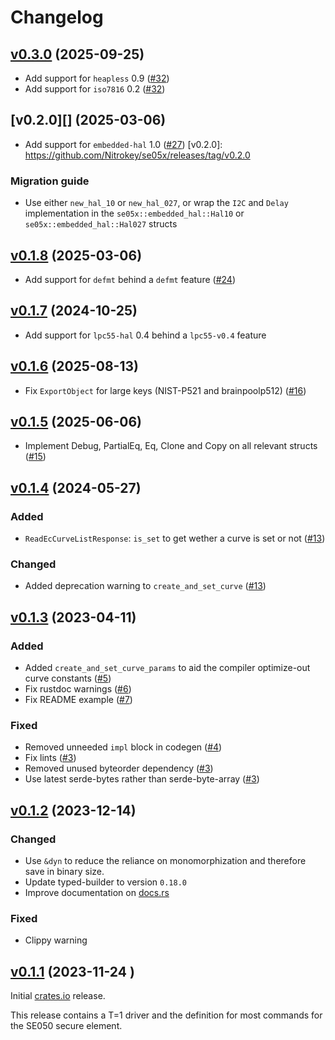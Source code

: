 <!--
Copyright (C) 2023 Nitrokey GmbH
SPDX-License-Identifier: CC0-1.0
-->

# Changelog

## [v0.3.0][] (2025-09-25)

- Add support for `heapless` 0.9 ([#32][])
- Add support for `iso7816` 0.2 ([#32][])

[#32]: https://github.com/Nitrokey/se05x/pull/32
[v0.3.0]: https://github.com/Nitrokey/se05x/releases/tag/v0.3.0

## [v0.2.0][] (2025-03-06)

- Add support for `embedded-hal` 1.0 ([#27][])
[v0.2.0]: https://github.com/Nitrokey/se05x/releases/tag/v0.2.0

### Migration guide

- Use either `new_hal_10` or `new_hal_027`, or wrap the `I2C` and `Delay` implementation in the `se05x::embedded_hal::Hal10` or `se05x::embedded_hal::Hal027`  structs

[#27]: https://github.com/Nitrokey/se05x/pull/27

## [v0.1.8][] (2025-03-06)

- Add support for `defmt` behind a `defmt` feature ([#24][])

[#24]: https://github.com/Nitrokey/se05x/pull/24
[v0.1.8]: https://github.com/Nitrokey/se05x/releases/tag/v0.1.8

## [v0.1.7][] (2024-10-25)

- Add support for `lpc55-hal` 0.4 behind a `lpc55-v0.4` feature

[v0.1.7]: https://github.com/Nitrokey/se05x/releases/tag/v0.1.7

## [v0.1.6][] (2025-08-13)

- Fix `ExportObject` for large keys (NIST-P521 and brainpoolp512) ([#16][])

[#16]: https://github.com/Nitrokey/se03x/pull/16
[v0.1.6]: https://github.com/Nitrokey/se05x/releases/tag/v0.1.6


## [v0.1.5][] (2025-06-06)

- Implement Debug, PartialEq, Eq, Clone and Copy on all relevant structs ([#15][])

[#15]: https://github.com/Nitrokey/se03x/pull/15
[v0.1.5]: https://github.com/Nitrokey/se05x/releases/tag/v0.1.5

## [v0.1.4][] (2024-05-27)

### Added

- `ReadEcCurveListResponse`: `is_set` to get wether a curve is set or not ([#13][])

### Changed

- Added deprecation warning to `create_and_set_curve`  ([#13][])

[#13]: https://github.com/Nitrokey/se03x/pull/13
[v0.1.4]: https://github.com/Nitrokey/se05x/releases/tag/v0.1.4

## [v0.1.3][] (2023-04-11)

### Added

- Added `create_and_set_curve_params` to aid the compiler optimize-out curve constants ([#5][])
- Fix rustdoc warnings ([#6][])
- Fix README example ([#7][])

### Fixed

- Removed unneeded `impl` block in codegen ([#4][])
- Fix lints ([#3][])
- Removed unused byteorder dependency ([#3][])
- Use latest serde-bytes rather than serde-byte-array ([#3][])

[#7]: https://github.com/Nitrokey/se07x/pull/7
[#6]: https://github.com/Nitrokey/se06x/pull/6
[#5]: https://github.com/Nitrokey/se05x/pull/5
[#4]: https://github.com/Nitrokey/se04x/pull/4
[#3]: https://github.com/Nitrokey/se03x/pull/3
[v0.1.3]: https://github.com/Nitrokey/se05x/releases/tag/v0.1.3

## [v0.1.2][] (2023-12-14)

### Changed

- Use `&dyn` to reduce the reliance on monomorphization and therefore save in binary size.
- Update typed-builder to version `0.18.0`
- Improve documentation on [docs.rs](https://docs.rs/se05x)

### Fixed

- Clippy warning

[v0.1.2]: https://github.com/Nitrokey/se05x/releases/tag/v0.1.2

## [v0.1.1][] (2023-11-24 )

Initial [crates.io](https://crates.io) release.

This release contains a T=1 driver and the definition for most commands for the SE050 secure element.

[v0.1.1]: https://github.com/Nitrokey/se05x/releases/tag/v0.1.1
